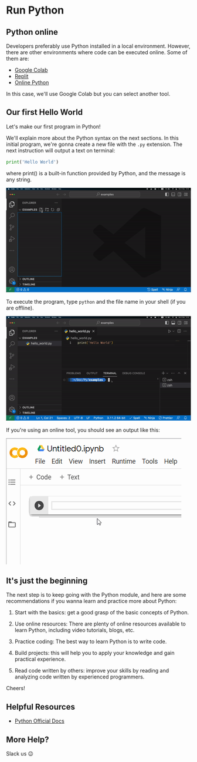# Run Python

## Python online

Developers preferably use Python installed in a local environment. However, there are other environments where code can be executed online. Some of them are:

- [Google Colab](https://colab.research.google.com/)
- [Replit](https://replit.com/languages/python3)
- [Online Python](https://www.online-python.com/)

In this case, we'll use Google Colab but you can select another tool.

## Our first Hello World

Let's make our first program in Python!

We'll explain more about the Python syntax on the next sections. In this initial program, we're gonna create a new file with the `.py` extension. The next instruction will output a text on terminal:

```python
print('Hello World')
```

where print() is a built-in function provided by Python, and the message is any string.


![hello world](../../../assets/python_hello_world.gif 'Hello World')

To execute the program, type `python` and the file name in your shell (if you are offline).

![hello world run](../../../assets/python_hello_world_run.gif 'Hello World Run')

If you're using an online tool, you should see an output like this:

![colab](../../../assets/google_colab.gif 'Google Colab')

## It's just the beginning

The next step is to keep going with the Python module, and here are some recommendations if you wanna learn and practice more about Python:

1. Start with the basics: get a good grasp of the basic concepts of Python. 

2. Use online resources: There are plenty of online resources available to learn Python, including video tutorials, blogs, etc.

3. Practice coding: The best way to learn Python is to write code.

4. Build projects: this will help you to apply your knowledge and gain practical experience.

5. Read code written by others: improve your skills by reading and analyzing code written by experienced programmers.

Cheers!

## Helpful Resources
- [Python Official Docs](https://docs.python.org/3/)

## More Help?

Slack us 😉